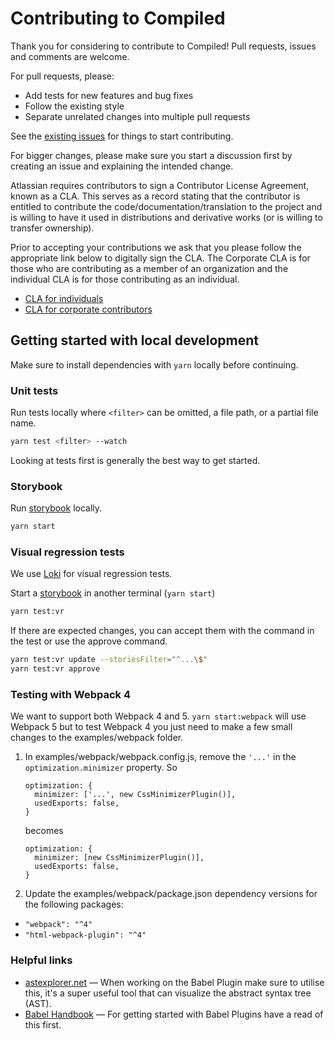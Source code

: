 # Contributing to Compiled

Thank you for considering to contribute to Compiled!
Pull requests, issues and comments are welcome.

For pull requests,
please:

- Add tests for new features and bug fixes
- Follow the existing style
- Separate unrelated changes into multiple pull requests

See the [existing issues](https://github.com/atlassian-labs/compiled/issues) for things to start contributing.

For bigger changes,
please make sure you start a discussion first by creating an issue and explaining the intended change.

Atlassian requires contributors to sign a Contributor License Agreement,
known as a CLA.
This serves as a record stating that the contributor is entitled to contribute the code/documentation/translation
to the project and is willing to have it used in distributions and derivative works (or is willing to transfer ownership).

Prior to accepting your contributions we ask that you please follow the appropriate link below to digitally sign the CLA.
The Corporate CLA is for those who are contributing as a member of an organization and the individual CLA is for those contributing as an individual.

- [CLA for individuals](https://opensource.atlassian.com/individual)
- [CLA for corporate contributors](https://opensource.atlassian.com/corporate)

## Getting started with local development

Make sure to install dependencies with `yarn` locally before continuing.

### Unit tests

Run tests locally where `<filter>` can be omitted,
a file path,
or a partial file name.

```bash
yarn test <filter> --watch
```

Looking at tests first is generally the best way to get started.

### Storybook

Run [storybook](https://storybook.js.org/) locally.

```bash
yarn start
```

### Visual regression tests

We use [Loki](https://github.com/oblador/loki) for visual regression tests.

Start a [storybook](https://storybook.js.org/) in another terminal (`yarn start`)

```bash
yarn test:vr
```

If there are expected changes, you can accept them with the command in the test or use the approve command.

```bash
yarn test:vr update --storiesFilter="^...\$"
yarn test:vr approve
```

### Testing with Webpack 4

We want to support both Webpack 4 and 5.
`yarn start:webpack` will use Webpack 5 but to test Webpack 4 you just need to make
a few small changes to the examples/webpack folder.

1. In examples/webpack/webpack.config.js, remove the `'...'` in the `optimization.minimizer` property.
   So

   ```
   optimization: {
     minimizer: ['...', new CssMinimizerPlugin()],
     usedExports: false,
   }
   ```

   becomes

   ```
   optimization: {
     minimizer: [new CssMinimizerPlugin()],
     usedExports: false,
   }
   ```

2. Update the examples/webpack/package.json dependency versions for the following packages:

- `"webpack": "^4"`
- `"html-webpack-plugin": "^4"`

### Helpful links

- [astexplorer.net](astexplorer.net) — When working on the Babel Plugin make sure to utilise this,
  it's a super useful tool that can visualize the abstract syntax tree (AST).
- [Babel Handbook](https://github.com/jamiebuilds/babel-handbook) — For getting started with Babel Plugins have a read of this first.
